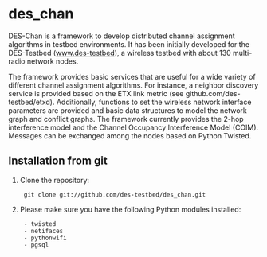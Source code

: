 des_chan
========

DES-Chan is a framework to develop distributed channel assignment algorithms in testbed environments. It has been initially developed for the DES-Testbed (www.des-testbed), a wireless testbed with about 130 multi-radio network nodes.

The framework provides basic services that are useful for a wide variety of different channel assignment algorithms. For instance, a neighbor discovery service is provided based on the ETX link metric (see github.com/des-testbed/etxd). Additionally, functions to set the wireless network interface parameters are provided and basic data structures to model the network graph and conflict graphs. The framework currently provides the 2-hop interference model and the Channel Occupancy Interference Model (COIM). Messages can be exchanged among the nodes based on Python Twisted.

Installation from git
---------------------
1. Clone the repository:
    
        git clone git://github.com/des-testbed/des_chan.git
    
    
2. Please make sure you have the following Python modules installed:

        - twisted
        - netifaces
        - pythonwifi
        - pgsql

 
